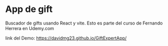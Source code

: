 # App de gift

Buscador de gifts usando React y vite.
Esto es parte del curso de Fernando Herrera en Udemy.com

link del Demo: https://davidmg23.github.io/GiftExpertApp/
